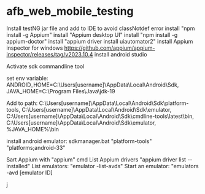 ﻿# afb_web_mobile_testing
Install testNG jar file and add to IDE to avoid classNotdef error
install "npm install -g Appium"
install "Appium desktop UI"
install "npm install -g appium-doctor"
install "appium driver install uiautomator2"
install Appium inspector for windows https://github.com/appium/appium-inspector/releases/tag/v2023.10.4
install android studio

Activate sdk commandline tool

set env variable: ANDROID_HOME=C:\Users\[username]\AppData\Local\Android\Sdk, JAVA_HOME=C:\Program Files\Java\jdk-19

Add to path: C:\Users\[username]\AppData\Local\Android\Sdk\platform-tools, C:\Users\[username]\AppData\Local\Android\Sdk\emulator, C:\Users\[username]\AppData\Local\Android\Sdk\cmdline-tools\latest\bin, C:\Users\[username]\AppData\Local\Android\Sdk\emulator, %JAVA_HOME%\bin

install android emulator: sdkmanager.bat "platform-tools" "platforms;android-33"

Sart Appium with "appium" cmd
List Appium drivers "appium driver list --installed"
List emulators: "emulator -list-avds"
Start an emulator: "emulators -avd [emulator ID]

j
